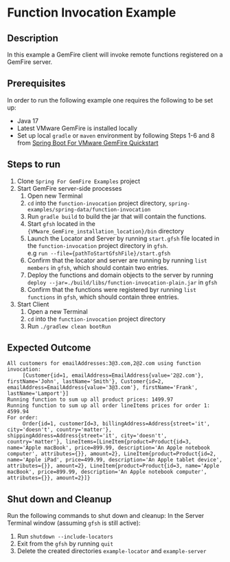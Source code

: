 # Function Invocation Example

## Description
In this example a GemFire client will invoke remote functions registered on a GemFire server.

## Prerequisites
In order to run the following example one requires the following to be set up:
* Java 17
* Latest VMware GemFire is installed locally
* Set up local `gradle` or `maven` environment by following Steps 1-6 and 8 from [Spring Boot For VMware GemFire Quickstart](https://docs.vmware.com/en/Spring-Boot-for-VMware-GemFire/index.html#spring-boot-for-vmware-gemfire-quick-start-0)

## Steps to run
1. Clone `Spring For GemFire Examples` project
2. Start GemFire server-side processes
    1. Open new Terminal
    2. `cd` into the `function-invocation` project directory, `spring-examples/spring-data/function-invocation`
    3. Run `gradle build` to build the jar that will contain the functions.
    4. Start `gfsh` located in the `{VMware_GemFire_installation_location}/bin` directory
    5. Launch the Locator and Server by running `start.gfsh` file located in the `function-invocation` project directory in `gfsh`. <br> e.g `run --file={pathToStartGfshFile}/start.gfsh`
    6. Confirm that the locator and server are running by running `list members` in `gfsh`, which should contain two entries.
    7. Deploy the functions and domain objects to the server by running `deploy --jar=./build/libs/function-invocation-plain.jar` in `gfsh`
    8. Confirm that the functions were registered byr running `list functions` in `gfsh`, which should contain three entries.
3. Start Client
    1. Open a new Terminal
    2. `cd` into the `function-invocation` project directory
    3. Run `./gradlew clean bootRun`


## Expected Outcome
```
All customers for emailAddresses:3@3.com,2@2.com using function invocation: 
	 [Customer{id=1, emailAddress=EmailAddress{value='2@2.com'}, firstName='John', lastName='Smith'}, Customer{id=2, emailAddress=EmailAddress{value='3@3.com'}, firstName='Frank', lastName='Lamport'}]
Running function to sum up all product prices: 1499.97
Running function to sum up all order lineItems prices for order 1: 4599.94
For order: 
	 Order{id=1, customerId=3, billingAddress=Address{street='it', city='doesn't', country='matter'}, shippingAddress=Address{street='it', city='doesn't', country='matter'}, lineItems=[LineItem{product=Product{id=3, name='Apple macBook', price=899.99, description='An Apple notebook computer', attributes={}}, amount=2}, LineItem{product=Product{id=2, name='Apple iPad', price=499.99, description='An Apple tablet device', attributes={}}, amount=2}, LineItem{product=Product{id=3, name='Apple macBook', price=899.99, description='An Apple notebook computer', attributes={}}, amount=2}]}
```


## Shut down and Cleanup
Run the following commands to shut down and cleanup:
   In the Server Terminal window (assuming `gfsh` is still active):
   1. Run `shutdown --include-locators`
   2. Exit from the `gfsh` by running `quit`
   3. Delete the created directories `example-locator` and `example-server`